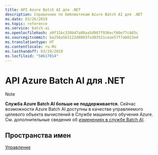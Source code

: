 ```yaml
---
title: API Azure Batch AI для .NET
description: Справочник по библиотекам Azure Batch AI для .NET
ms.date: 03/26/2019
ms.topic: reference
ms.service: batch-ai
ms.openlocfilehash: a9f31bc339b47a80aa5d987f936ecf60e77cb85c
ms.sourcegitcommit: ba256a5b3122d8093fa303521ceae57f7ab023ed
ms.translationtype: HT
ms.contentlocale: ru-RU
ms.lasthandoff: 03/29/2019
ms.locfileid: "58617014"
---
```

# <a name="azure-batch-ai-apis-for-net"></a>API Azure Batch AI для .NET

>[!Note]
>**Служба Azure Batch AI больше не поддерживается.** Сейчас возможности Azure Batch AI доступны в качестве управляемого целевого объекта вычислений в Службе машинного обучения Azure. См. дополнительные сведения об [изменениях в службе Batch AI](https://aka.ms/batchai-retirement).

## <a name="namespaces"></a>Пространства имен

[Управление](/dotnet/api/overview/azure/batchai/management)

